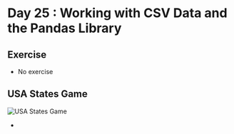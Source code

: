 # Day 25 : Working with CSV Data and the Pandas Library

## Exercise

- No exercise

## USA States Game 

![USA States Game](025_day25_us_states_game.gif)

- 

